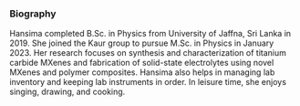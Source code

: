 ### Biography

Hansima completed B.Sc. in Physics from University of Jaffna, Sri Lanka in 2019. She joined the Kaur group to pursue M.Sc. in Physics in January 2023. Her research focuses on synthesis and characterization of titanium carbide MXenes and fabrication of solid-state electrolytes using novel MXenes and polymer composites. Hansima also helps in managing lab inventory and keeping lab instruments in order. In leisure time, she enjoys singing, drawing, and cooking.
